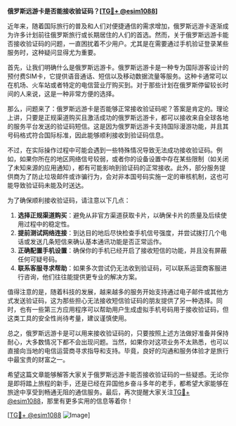 **俄罗斯远游卡是否能接收验证码？[[TG💪+ @esim1088](https://t.me/s/esim1088)]**

近年来，随着国际旅行的普及和人们对便捷通信的需求增加，俄罗斯远游卡逐渐成为许多计划前往俄罗斯旅行或长期居住的人们的首选。然而，关于俄罗斯远游卡能否接收验证码的问题，一直困扰着不少用户。尤其是在需要通过手机验证登录某些服务时，这种疑问显得尤为重要。

首先，让我们明确什么是俄罗斯远游卡。俄罗斯远游卡是一种专为国际游客设计的预付费SIM卡，它提供语音通话、短信以及移动数据流量等服务。这种卡通常可以在机场、火车站或者特定的电信营业厅购买到。对于那些计划在俄罗斯停留较长时间的人来说，这是一种非常方便的选择。

那么，问题来了：俄罗斯远游卡是否能够正常接收验证码呢？答案是肯定的。理论上讲，只要是正规渠道购买且激活成功的俄罗斯远游卡，都可以接收来自全球各地的服务平台发送的验证码短信。这是因为俄罗斯远游卡支持国际漫游功能，并且其号码格式符合国际标准，因此能够顺利接收到验证码信息。

不过，在实际操作过程中可能会遇到一些特殊情况导致无法成功接收验证码。例如，如果你所在的地区网络信号较弱，或者你的设备设置中存在某些限制（如关闭了未知来源的应用通知），都有可能影响到验证码的正常接收。此外，部分服务提供商为了防止垃圾邮件或诈骗行为，会对非本国号码实施一定的审核机制，这也可能导致验证码未能及时送达。

为了确保顺利接收验证码，请注意以下几点：

1. **选择正规渠道购买**：避免从非官方渠道获取卡片，以确保卡片的质量及后续使用过程中的稳定性。
2. **提前测试网络连接**：到达目的地后尽快检查手机信号强度，并尝试拨打几个电话或发送几条短信来确认基本通讯功能是否正常运作。
3. **正确配置手机设置**：确保你的手机已经开启了接收短信的功能，并且没有屏蔽任何可疑号码。
4. **联系客服寻求帮助**：如果多次尝试仍无法收到验证码，可以联系运营商客服进行咨询，他们往往能提供更专业的解决方案。

值得注意的是，随着科技的发展，越来越多的服务开始支持通过电子邮件或其他方式发送验证码，这为那些担心无法接收短信验证码的朋友提供了另一种选择。同时，也有一些第三方应用程序可以帮助用户生成虚拟手机号码用于接收验证码，但这类工具的安全性尚待考量，建议谨慎使用。

总之，俄罗斯远游卡是可以用来接收验证码的，只要按照上述方法做好准备并保持耐心，大多数情况下都不会出现问题。当然，如果你对这项业务不太熟悉，也可以直接向当地的电信运营商寻求指导和支持。毕竟，良好的沟通和服务体验才是旅行中最宝贵的财富之一。

希望这篇文章能够解答大家关于俄罗斯远游卡能否接收验证码的一些疑惑。无论你是即将踏上旅程的新手，还是已经在异国他乡奋斗多年的老手，都希望大家能够在旅途中享受到畅通无阻的通信服务。最后，再次提醒大家关注[TG💪+ @esim1088](https://t.me/s/esim1088)，那里有更多实用的信息等着你！

[[TG💪+ @esim1088](https://t.me/s/esim1088) ![Image](https://i.postimg.cc/4NQfJmqS/Snipaste-2025-05-13-00-14-12.png)]
